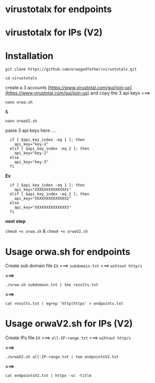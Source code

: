 # virustotalx for endpoints 
# virustotalx for IPs (V2)

# Installation 

```
git clone https://github.com/orwagodfather/virustotalx.git
```

```
cd virustotalx
```


create a 3 accounts [https://www.virustotal.com/gui/join-us](https://www.virustotal.com/gui/join-us) and copy the 3 api keys ===>

```
nano orwa.sh
```
&

```
nano orwaV2.sh
```

paste 3 api keys here ....


```
  if [ $api_key_index -eq 1 ]; then
    api_key="key-1"
  elif [ $api_key_index -eq 2 ]; then
    api_key="key-2"
  else
    api_key="key-3"
  fi
```

**Ex**

```
  if [ $api_key_index -eq 1 ]; then
    api_key="XXXXXXXXXXXXXX1"
  elif [ $api_key_index -eq 2 ]; then
    api_key="XXXXXXXXXXXXXX2"
  else
    api_key="XXXXXXXXXXXXXX3"
  fi
```


**next step**

`chmod +x orwa.sh` 
&
`chmod +x orwaV2.sh` 

# Usage orwa.sh for endpoints 

Create sub domain file `EX` ===> `subdomain.txt`  ===> `wihtout http/s` 

**===>**


```
./orwa.sh subdomain.txt | tee results.txt 
```

**===>**


```
cat results.txt | egrep 'http|https' > endpoints.txt
```


# Usage orwaV2.sh for IPs (V2) 

Create IPs file `EX` ===> `all-IP-range.txt`  ===> `wihtout http/s` 

**===>**


```
./orwaV2.sh all-IP-range.txt | tee endpointsV2.txt 
```

**===>**


```
cat endpointsV2.txt | httpx -sc -title
```


